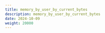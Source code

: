 ```yaml
---
title: memory_by_user_by_current_bytes
description: memory_by_user_by_current_bytes
date: 2024-10-09
weight: 20000
---
```

<style>
th, td {
  border: 1px solid rgb(190, 190, 190);
}
</style>
